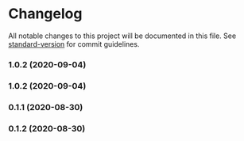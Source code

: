# Changelog

All notable changes to this project will be documented in this file. See [standard-version](https://github.com/conventional-changelog/standard-version) for commit guidelines.

### 1.0.2 (2020-09-04)



### 1.0.2 (2020-09-04)



### 0.1.1 (2020-08-30)



### 0.1.2 (2020-08-30)
